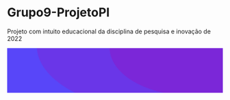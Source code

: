 # Grupo9-ProjetoPI
Projeto com intuito educacional da disciplina de pesquisa e inovação de 2022

![BG](https://github.com/BrenoFraga/Grupo9-ProjetoPI/blob/main/site/Techie/assets/img/counts-bg.png)
